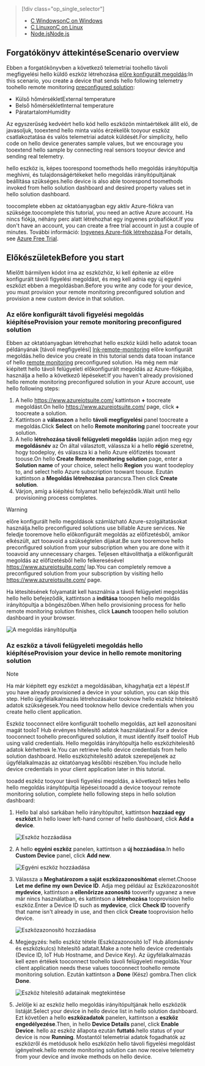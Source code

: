 > [!div class="op_single_selector"]
> * [<span data-ttu-id="218d9-101">C Windowson</span><span class="sxs-lookup"><span data-stu-id="218d9-101">C on Windows</span></span>](../articles/iot-suite/iot-suite-connecting-devices.md)
> * [<span data-ttu-id="218d9-102">C Linuxon</span><span class="sxs-lookup"><span data-stu-id="218d9-102">C on Linux</span></span>](../articles/iot-suite/iot-suite-connecting-devices-linux.md)
> * [<span data-ttu-id="218d9-103">Node.js</span><span class="sxs-lookup"><span data-stu-id="218d9-103">Node.js</span></span>](../articles/iot-suite/iot-suite-connecting-devices-node.md)
> 
> 

## <a name="scenario-overview"></a><span data-ttu-id="218d9-104">Forgatókönyv áttekintése</span><span class="sxs-lookup"><span data-stu-id="218d9-104">Scenario overview</span></span>
<span data-ttu-id="218d9-105">Ebben a forgatókönyvben a következő telemetriai toohello távoli megfigyelési hello küldő eszköz létrehozása [előre konfigurált megoldás][lnk-what-are-preconfig-solutions]:</span><span class="sxs-lookup"><span data-stu-id="218d9-105">In this scenario, you create a device that sends hello following telemetry toohello remote monitoring [preconfigured solution][lnk-what-are-preconfig-solutions]:</span></span>

* <span data-ttu-id="218d9-106">Külső hőmérséklet</span><span class="sxs-lookup"><span data-stu-id="218d9-106">External temperature</span></span>
* <span data-ttu-id="218d9-107">Belső hőmérséklet</span><span class="sxs-lookup"><span data-stu-id="218d9-107">Internal temperature</span></span>
* <span data-ttu-id="218d9-108">Páratartalom</span><span class="sxs-lookup"><span data-stu-id="218d9-108">Humidity</span></span>

<span data-ttu-id="218d9-109">Az egyszerűség kedvéért hello kód hello eszközön mintaértékek állít elő, de javasoljuk, tooextend hello minta valós érzékelők tooyour eszköz csatlakoztatása és valós telemetriai adatok küldését.</span><span class="sxs-lookup"><span data-stu-id="218d9-109">For simplicity, hello code on hello device generates sample values, but we encourage you tooextend hello sample by connecting real sensors tooyour device and sending real telemetry.</span></span>

<span data-ttu-id="218d9-110">hello eszköz is, képes toorespond toomethods hello megoldás irányítópultja meghívni, és tulajdonságértékeket hello megoldás irányítópultjának beállítása szükséges.</span><span class="sxs-lookup"><span data-stu-id="218d9-110">hello device is also able toorespond toomethods invoked from hello solution dashboard and desired property values set in hello solution dashboard.</span></span>

<span data-ttu-id="218d9-111">toocomplete ebben az oktatóanyagban egy aktív Azure-fiókra van szüksége.</span><span class="sxs-lookup"><span data-stu-id="218d9-111">toocomplete this tutorial, you need an active Azure account.</span></span> <span data-ttu-id="218d9-112">Ha nincs fiókja, néhány perc alatt létrehozhat egy ingyenes próbafiókot.</span><span class="sxs-lookup"><span data-stu-id="218d9-112">If you don't have an account, you can create a free trial account in just a couple of minutes.</span></span> <span data-ttu-id="218d9-113">További információ: [Ingyenes Azure-fiók létrehozása][lnk-free-trial].</span><span class="sxs-lookup"><span data-stu-id="218d9-113">For details, see [Azure Free Trial][lnk-free-trial].</span></span>

## <a name="before-you-start"></a><span data-ttu-id="218d9-114">Előkészületek</span><span class="sxs-lookup"><span data-stu-id="218d9-114">Before you start</span></span>
<span data-ttu-id="218d9-115">Mielőtt bármilyen kódot írna az eszközhöz, ki kell építenie az előre konfigurált távoli figyelési megoldást, és meg kell adnia egy új egyéni eszközt ebben a megoldásban.</span><span class="sxs-lookup"><span data-stu-id="218d9-115">Before you write any code for your device, you must provision your remote monitoring preconfigured solution and provision a new custom device in that solution.</span></span>

### <a name="provision-your-remote-monitoring-preconfigured-solution"></a><span data-ttu-id="218d9-116">Az előre konfigurált távoli figyelési megoldás kiépítése</span><span class="sxs-lookup"><span data-stu-id="218d9-116">Provision your remote monitoring preconfigured solution</span></span>
<span data-ttu-id="218d9-117">Ebben az oktatóanyagban létrehozhat hello eszköz küldi hello adatok tooan példányának [távoli megfigyelési] [ lnk-remote-monitoring] előre konfigurált megoldás.</span><span class="sxs-lookup"><span data-stu-id="218d9-117">hello device you create in this tutorial sends data tooan instance of hello [remote monitoring][lnk-remote-monitoring] preconfigured solution.</span></span> <span data-ttu-id="218d9-118">Ha még nem már kiépített hello távoli felügyeleti előkonfigurált megoldás az Azure-fiókjába, használja a hello a következő lépéseket:</span><span class="sxs-lookup"><span data-stu-id="218d9-118">If you haven't already provisioned hello remote monitoring preconfigured solution in your Azure account, use hello following steps:</span></span>

1. <span data-ttu-id="218d9-119">A hello <https://www.azureiotsuite.com/> kattintson  **+**  toocreate megoldást.</span><span class="sxs-lookup"><span data-stu-id="218d9-119">On hello <https://www.azureiotsuite.com/> page, click **+** toocreate a solution.</span></span>
2. <span data-ttu-id="218d9-120">Kattintson a **válasszon** a hello **távoli megfigyelési** panel toocreate a megoldás.</span><span class="sxs-lookup"><span data-stu-id="218d9-120">Click **Select** on hello **Remote monitoring** panel toocreate your solution.</span></span>
3. <span data-ttu-id="218d9-121">A hello **létrehozása távoli felügyeleti megoldás** lapján adjon meg egy **megoldásnév** az Ön által választott, válassza ki a hello **régió** szeretné, hogy toodeploy, és válassza ki a hello Azure előfizetés toowant toouse.</span><span class="sxs-lookup"><span data-stu-id="218d9-121">On hello **Create Remote monitoring solution** page, enter a **Solution name** of your choice, select hello **Region** you want toodeploy to, and select hello Azure subscription toowant toouse.</span></span> <span data-ttu-id="218d9-122">Ezután kattintson a **Megoldás létrehozása** parancsra.</span><span class="sxs-lookup"><span data-stu-id="218d9-122">Then click **Create solution**.</span></span>
4. <span data-ttu-id="218d9-123">Várjon, amíg a kiépítési folyamat hello befejeződik.</span><span class="sxs-lookup"><span data-stu-id="218d9-123">Wait until hello provisioning process completes.</span></span>

> [!WARNING]
> <span data-ttu-id="218d9-124">előre konfigurált hello megoldások számlázható Azure-szolgáltatásokat használja.</span><span class="sxs-lookup"><span data-stu-id="218d9-124">hello preconfigured solutions use billable Azure services.</span></span> <span data-ttu-id="218d9-125">Ne feledje tooremove hello előkonfigurált megoldás az előfizetésből, amikor elkészült, azt tooavoid a szükségtelen díjakat.</span><span class="sxs-lookup"><span data-stu-id="218d9-125">Be sure tooremove hello preconfigured solution from your subscription when you are done with it tooavoid any unnecessary charges.</span></span> <span data-ttu-id="218d9-126">Teljesen eltávolíthatja a előkonfigurált megoldás az előfizetésből hello felkeresésével <https://www.azureiotsuite.com/> lap.</span><span class="sxs-lookup"><span data-stu-id="218d9-126">You can completely remove a preconfigured solution from your subscription by visiting hello <https://www.azureiotsuite.com/> page.</span></span>
> 
> 

<span data-ttu-id="218d9-127">Ha létesítésének folyamatát kell használnia a távoli felügyeleti megoldás hello hello befejeződik, kattintson a **indítása** tooopen hello megoldás irányítópultja a böngészőben.</span><span class="sxs-lookup"><span data-stu-id="218d9-127">When hello provisioning process for hello remote monitoring solution finishes, click **Launch** tooopen hello solution dashboard in your browser.</span></span>

![A megoldás irányítópultja][img-dashboard]

### <a name="provision-your-device-in-hello-remote-monitoring-solution"></a><span data-ttu-id="218d9-129">Az eszköz a távoli felügyeleti megoldás hello kiépítése</span><span class="sxs-lookup"><span data-stu-id="218d9-129">Provision your device in hello remote monitoring solution</span></span>
> [!NOTE]
> <span data-ttu-id="218d9-130">Ha már kiépített egy eszközt a megoldásában, kihagyhatja ezt a lépést.</span><span class="sxs-lookup"><span data-stu-id="218d9-130">If you have already provisioned a device in your solution, you can skip this step.</span></span> <span data-ttu-id="218d9-131">Hello ügyfélalkalmazás létrehozásakor tooknow hello eszköz hitelesítő adatok szükségesek.</span><span class="sxs-lookup"><span data-stu-id="218d9-131">You need tooknow hello device credentials when you create hello client application.</span></span>
> 
> 

<span data-ttu-id="218d9-132">Eszköz tooconnect előre konfigurált toohello megoldás, azt kell azonosítani magát tooIoT Hub érvényes hitelesítő adatok használatával.</span><span class="sxs-lookup"><span data-stu-id="218d9-132">For a device tooconnect toohello preconfigured solution, it must identify itself tooIoT Hub using valid credentials.</span></span> <span data-ttu-id="218d9-133">Hello megoldás irányítópultja hello eszközhitelesítő adatok kérhetnek le.</span><span class="sxs-lookup"><span data-stu-id="218d9-133">You can retrieve hello device credentials from hello solution dashboard.</span></span> <span data-ttu-id="218d9-134">Hello eszközhitelesítő adatok szerepeljenek az ügyfélalkalmazás az oktatóanyag későbbi részében.</span><span class="sxs-lookup"><span data-stu-id="218d9-134">You include hello device credentials in your client application later in this tutorial.</span></span>

<span data-ttu-id="218d9-135">tooadd eszköz tooyour távoli figyelési megoldás, a következő teljes hello hello megoldás irányítópultja lépései:</span><span class="sxs-lookup"><span data-stu-id="218d9-135">tooadd a device tooyour remote monitoring solution, complete hello following steps in hello solution dashboard:</span></span>

1. <span data-ttu-id="218d9-136">Hello bal alsó sarkában hello irányítópultot, kattintson **hozzáad egy eszközt**.</span><span class="sxs-lookup"><span data-stu-id="218d9-136">In hello lower left-hand corner of hello dashboard, click **Add a device**.</span></span>
   
   ![Eszköz hozzáadása][1]
2. <span data-ttu-id="218d9-138">A hello **egyéni eszköz** panelen, kattintson a **új hozzáadása**.</span><span class="sxs-lookup"><span data-stu-id="218d9-138">In hello **Custom Device** panel, click **Add new**.</span></span>
   
   ![Egyéni eszköz hozzáadása][2]
3. <span data-ttu-id="218d9-140">Válassza a **Meghatározom a saját eszközazonosítómat** elemet.</span><span class="sxs-lookup"><span data-stu-id="218d9-140">Choose **Let me define my own Device ID**.</span></span> <span data-ttu-id="218d9-141">Adja meg például az Eszközazonosítót **mydevice**, kattintson a **ellenőrizze azonosító** tooverify ugyanez a neve már nincs használatban, és kattintson a **létrehozása** tooprovision hello eszköz.</span><span class="sxs-lookup"><span data-stu-id="218d9-141">Enter a Device ID such as **mydevice**, click **Check ID** tooverify that name isn't already in use, and then click **Create** tooprovision hello device.</span></span>
   
   ![Eszközazonosító hozzáadása][3]
4. <span data-ttu-id="218d9-143">Megjegyzés: hello eszköz tétele (Eszközazonosító IoT Hub állomásnév és eszközkulcs) hitelesítő adatait.</span><span class="sxs-lookup"><span data-stu-id="218d9-143">Make a note hello device credentials (Device ID, IoT Hub Hostname, and Device Key).</span></span> <span data-ttu-id="218d9-144">Az ügyfélalkalmazás kell ezen értékek tooconnect toohello távoli felügyeleti megoldás.</span><span class="sxs-lookup"><span data-stu-id="218d9-144">Your client application needs these values tooconnect toohello remote monitoring solution.</span></span> <span data-ttu-id="218d9-145">Ezután kattintson a **Done** (Kész) gombra.</span><span class="sxs-lookup"><span data-stu-id="218d9-145">Then click **Done**.</span></span>
   
    ![Eszköz hitelesítő adatainak megtekintése][4]
5. <span data-ttu-id="218d9-147">Jelölje ki az eszköz hello megoldás irányítópultjának hello eszközök listáját.</span><span class="sxs-lookup"><span data-stu-id="218d9-147">Select your device in hello device list in hello solution dashboard.</span></span> <span data-ttu-id="218d9-148">Ezt követően a hello **eszközadatok** panelen, kattintson a **eszköz engedélyezése**.</span><span class="sxs-lookup"><span data-stu-id="218d9-148">Then, in hello **Device Details** panel, click **Enable Device**.</span></span> <span data-ttu-id="218d9-149">hello az eszköz állapota ezután **futtató**.</span><span class="sxs-lookup"><span data-stu-id="218d9-149">hello status of your device is now **Running**.</span></span> <span data-ttu-id="218d9-150">Mostantól telemetriai adatok fogadhatók az eszközről és metódusok hello eszközön hello távoli figyelési megoldást igényelnek.</span><span class="sxs-lookup"><span data-stu-id="218d9-150">hello remote monitoring solution can now receive telemetry from your device and invoke methods on hello device.</span></span>

[img-dashboard]: ./media/iot-suite-selector-connecting/dashboard.png
[1]: ./media/iot-suite-selector-connecting/suite0.png
[2]: ./media/iot-suite-selector-connecting/suite1.png
[3]: ./media/iot-suite-selector-connecting/suite2.png
[4]: ./media/iot-suite-selector-connecting/suite3.png

[lnk-what-are-preconfig-solutions]: ../articles/iot-suite/iot-suite-what-are-preconfigured-solutions.md
[lnk-remote-monitoring]: ../articles/iot-suite/iot-suite-remote-monitoring-sample-walkthrough.md
[lnk-free-trial]: http://azure.microsoft.com/pricing/free-trial/